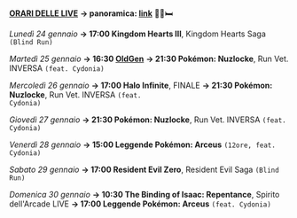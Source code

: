 <b><u>ORARI DELLE LIVE</u></b>
<b>→ panoramica: <a href="https://trello.com/b/iKwdSGf3/sabaku">link</a></b> 🦠🤒🛏️

<i>Lunedì 24 gennaio</i>
<b>→ 17:00 Kingdom Hearts III</b>, Kingdom Hearts Saga <code>(Blind Run)</code>

<i>Martedì 25 gennaio</i>
<b>→ 16:30 <a href="https://www.twitch.tv/oldgenproject">OldGen</a></b>
<b>→ 21:30 Pokémon: Nuzlocke</b>, Run Vet. INVERSA <code>(feat. Cydonia)</code>

<i>Mercoledì 26 gennaio</i>
<b>→ 17:00 Halo Infinite</b>, FINALE
<b>→ 21:30 Pokémon: Nuzlocke</b>, Run Vet. INVERSA <code>(feat. Cydonia)</code>

<i>Giovedì 27 gennaio</i>
<b>→ 21:30 Pokémon: Nuzlocke</b>, Run Vet. INVERSA <code>(feat. Cydonia)</code>

<i>Venerdì 28 gennaio</i>
<b>→ 15:00 Leggende Pokémon: Arceus</b> <code>(12ore, feat. Cydonia)</code>

<i>Sabato 29 gennaio</i>
<b>→ 17:00 Resident Evil Zero</b>, Resident Evil Saga <code>(Blind Run)</code>

<i>Domenica 30 gennaio</i>
<b>→ 10:30 The Binding of Isaac: Repentance</b>, Spirito dell'Arcade LIVE
<b>→ 17:00 Leggende Pokémon: Arceus</b> <code>(feat. Cydonia)</code>
